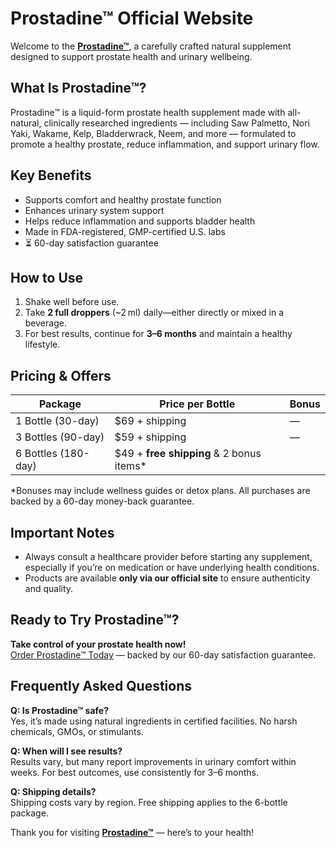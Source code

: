 #  Prostadine™ Official Website

Welcome to the [**Prostadine™**](https://en-eng-prostadine.us/), a carefully crafted natural supplement designed to support prostate health and urinary wellbeing.

##  What Is Prostadine™?

Prostadine™ is a liquid-form prostate health supplement made with all-natural, clinically researched ingredients — including Saw Palmetto, Nori Yaki, Wakame, Kelp, Bladderwrack, Neem, and more — formulated to promote a healthy prostate, reduce inflammation, and support urinary flow.

##  Key Benefits

-  Supports comfort and healthy prostate function  
-  Enhances urinary system support  
-  Helps reduce inflammation and supports bladder health  
-  Made in FDA-registered, GMP-certified U.S. labs  
- ⏳ 60-day satisfaction guarantee

##  How to Use

1. Shake well before use.  
2. Take **2 full droppers** (~2 ml) daily—either directly or mixed in a beverage.  
3. For best results, continue for **3–6 months** and maintain a healthy lifestyle.

##  Pricing & Offers

| Package | Price per Bottle | Bonus |
|---------|------------------|-------|
| 1 Bottle (30-day) | $69 + shipping | — |
| 3 Bottles (90-day) | $59 + shipping | — |
| 6 Bottles (180-day) | $49 + **free shipping** & 2 bonus items* |

\*Bonuses may include wellness guides or detox plans. All purchases are backed by a 60-day money-back guarantee.

##  Important Notes

- Always consult a healthcare provider before starting any supplement, especially if you’re on medication or have underlying health conditions.  
- Products are available **only via our official site** to ensure authenticity and quality.


##  Ready to Try Prostadine™?

**Take control of your prostate health now!**  
[Order Prostadine™ Today](https://en-eng-prostadine.us/) — backed by our 60-day satisfaction guarantee.

##  Frequently Asked Questions

**Q: Is Prostadine™ safe?**  
Yes, it’s made using natural ingredients in certified facilities. No harsh chemicals, GMOs, or stimulants.

**Q: When will I see results?**  
Results vary, but many report improvements in urinary comfort within weeks. For best outcomes, use consistently for 3–6 months.

**Q: Shipping details?**  
Shipping costs vary by region. Free shipping applies to the 6-bottle package.

Thank you for visiting [**Prostadine™**](https://en-eng-prostadine.us/) — here’s to your health!
